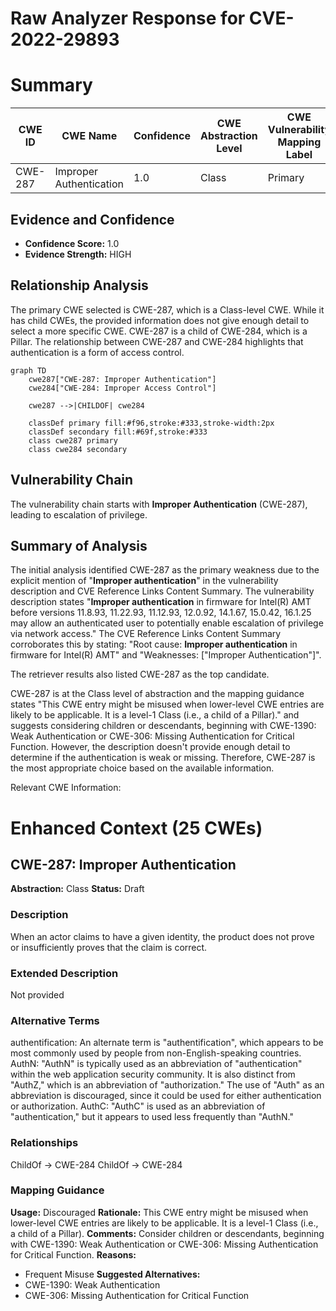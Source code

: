 # Raw Analyzer Response for CVE-2022-29893

# Summary
| CWE ID | CWE Name | Confidence | CWE Abstraction Level | CWE Vulnerability Mapping Label | CWE-Vulnerability Mapping Notes |
|---|---|---|---|---|---|
| CWE-287 | Improper Authentication | 1.0 | Class | Primary | Discouraged |

## Evidence and Confidence

*   **Confidence Score:** 1.0
*   **Evidence Strength:** HIGH

## Relationship Analysis
The primary CWE selected is CWE-287, which is a Class-level CWE. While it has child CWEs, the provided information does not give enough detail to select a more specific CWE. CWE-287 is a child of CWE-284, which is a Pillar. The relationship between CWE-287 and CWE-284 highlights that authentication is a form of access control.

```mermaid
graph TD
    cwe287["CWE-287: Improper Authentication"]
    cwe284["CWE-284: Improper Access Control"]

    cwe287 -->|CHILDOF| cwe284

    classDef primary fill:#f96,stroke:#333,stroke-width:2px
    classDef secondary fill:#69f,stroke:#333
    class cwe287 primary
    class cwe284 secondary
```

## Vulnerability Chain
The vulnerability chain starts with **Improper Authentication** (CWE-287), leading to escalation of privilege.

## Summary of Analysis
The initial analysis identified CWE-287 as the primary weakness due to the explicit mention of "**Improper authentication**" in the vulnerability description and CVE Reference Links Content Summary.
The vulnerability description states "**Improper authentication** in firmware for Intel(R) AMT before versions 11.8.93, 11.22.93, 11.12.93, 12.0.92, 14.1.67, 15.0.42, 16.1.25 may allow an authenticated user to potentially enable escalation of privilege via network access." The CVE Reference Links Content Summary corroborates this by stating: "Root cause: **Improper authentication** in firmware for Intel(R) AMT" and "Weaknesses: [\"Improper Authentication\"]".

The retriever results also listed CWE-287 as the top candidate.

CWE-287 is at the Class level of abstraction and the mapping guidance states "This CWE entry might be misused when lower-level CWE entries are likely to be applicable. It is a level-1 Class (i.e., a child of a Pillar)." and suggests considering children or descendants, beginning with CWE-1390: Weak Authentication or CWE-306: Missing Authentication for Critical Function. However, the description doesn't provide enough detail to determine if the authentication is weak or missing. Therefore, CWE-287 is the most appropriate choice based on the available information.

Relevant CWE Information:

# Enhanced Context (25 CWEs)

## CWE-287: Improper Authentication
**Abstraction:** Class
**Status:** Draft

### Description
When an actor claims to have a given identity, the product does not prove or insufficiently proves that the claim is correct.

### Extended Description
Not provided

### Alternative Terms
authentification: An alternate term is "authentification", which appears to be most commonly used by people from non-English-speaking countries.
AuthN: "AuthN" is typically used as an abbreviation of "authentication" within the web application security community. It is also distinct from "AuthZ," which is an abbreviation of "authorization." The use of "Auth" as an abbreviation is discouraged, since it could be used for either authentication or authorization.
AuthC: "AuthC" is used as an abbreviation of "authentication," but it appears to used less frequently than "AuthN."

### Relationships
ChildOf -> CWE-284
ChildOf -> CWE-284

### Mapping Guidance
**Usage:** Discouraged
**Rationale:** This CWE entry might be misused when lower-level CWE entries are likely to be applicable. It is a level-1 Class (i.e., a child of a Pillar).
**Comments:** Consider children or descendants, beginning with CWE-1390: Weak Authentication or CWE-306: Missing Authentication for Critical Function.
**Reasons:**
- Frequent Misuse
**Suggested Alternatives:**
- CWE-1390: Weak Authentication
- CWE-306: Missing Authentication for Critical Function